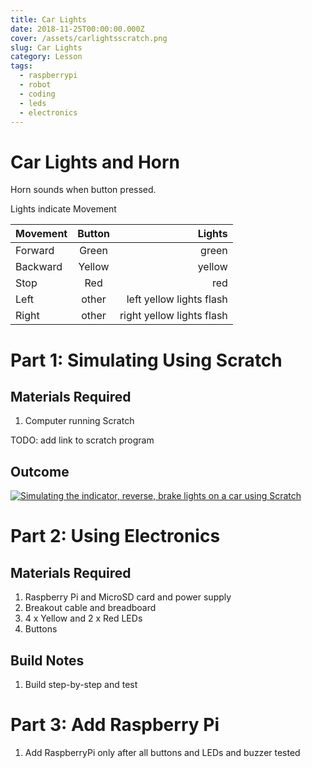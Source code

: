 ```yaml
---
title: Car Lights
date: 2018-11-25T00:00:00.000Z
cover: /assets/carlightsscratch.png
slug: Car Lights
category: Lesson
tags:
  - raspberrypi
  - robot
  - coding
  - leds
  - electronics
---
```



# Car Lights and Horn
Horn sounds when button pressed.

Lights indicate Movement


 Movement      | Button        | Lights  
 ------------- |:-------------:| -----:
 Forward       | Green         | green 
 Backward      | Yellow        | yellow 
 Stop          | Red           | red 
 Left          | other      | left yellow lights flash 
 Right         | other      | right yellow lights flash 



   

# Part 1: Simulating Using Scratch
## Materials Required

1. Computer running Scratch

TODO: add link to scratch program

## Outcome

[![Simulating the indicator, reverse, brake lights on a car using Scratch](https://img.youtube.com/vi/cVSb3EtPrd8/0.jpg)](https://www.youtube.com/watch?v=cVSb3EtPrd8)



# Part 2: Using Electronics

## Materials Required

1. Raspberry Pi and MicroSD card and power supply
2. Breakout cable and breadboard
3. 4 x Yellow and 2 x Red LEDs 
4. Buttons
   
## Build Notes
1. Build step-by-step and test




# Part 3: Add Raspberry Pi
1. Add RaspberryPi only after all buttons and LEDs and buzzer tested
